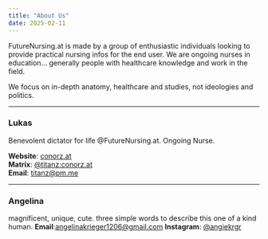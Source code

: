 ```yaml
---
title: "About Us"
date: 2025-02-11
---
```


FutureNursing.at is made by a group of enthusiastic individuals looking to provide practical nursing infos for the end user. We are ongoing nurses in education... generally people with healthcare knowledge and work in the field.

We focus on in-depth anatomy, healthcare and studies, not ideologies and politics.

---

### Lukas
Benevolent dictator for life @FutureNursing.at. Ongoing Nurse.

**Website**: [conorz.at](https://conorz.at)\
**Matrix**: [@titanz:conorz.at](https://matrix.to/#/@titanz:conorz.at)\
**Email**: [titanz@pm.me](mailto:titanz@pm.me)

---

### Angelina

magnificent, unique, cute. three simple words to describe this one of a kind human.
**Email**:[angelinakrieger1206@gmail.com](mailto:angelinakrieger1206@gmail.com)
**Instagram**: [@angiekrgr](https://instagram.com/angiekrgr)
